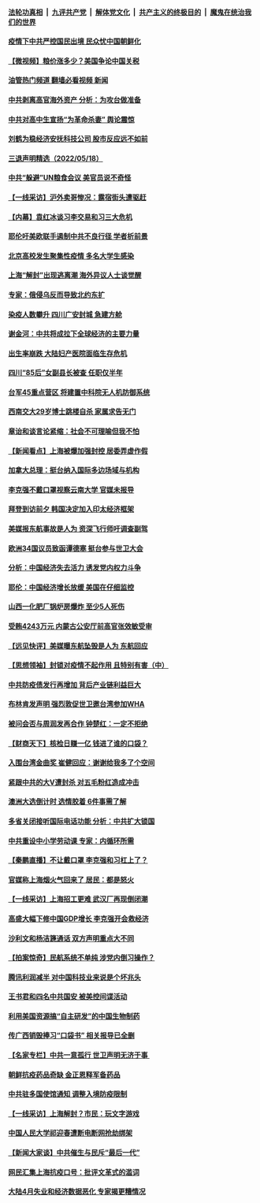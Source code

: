 ####  [法轮功真相](../../../../basic/blob/master/README.md?t=05200131) &nbsp;|&nbsp; [九评共产党](../../../../9ping.md/blob/master/README.md?t=05200131) &nbsp;|&nbsp; [解体党文化](../../../../jtdwh.md/blob/master/README.md?t=05200131)  &nbsp;|&nbsp; [共产主义的终极目的](../../../../gczydzjmd.md/blob/master/README.md?t=05200131) &nbsp;|&nbsp; [魔鬼在统治我们的世界](../../../../mgztzwmdsj.md/blob/master/README.md?t=05200131) 

#### [疫情下中共严控国民出境 民众忧中国朝鲜化](../pages/nsc413/n13740920.md?t=05200131) 

#### [【微视频】粮价涨多少？美国争论中国关税](../pages/nsc413/n13740815.md?t=05200131) 

#### [油管热门频道 翻墙必看视频 新闻](http://45.76.130.85:81/youtube.html?05200131)

#### [中共剥离高官海外资产 分析：为攻台做准备](../pages/nsc413/n13740959.md?t=05200131) 

#### [中共对高中生宣扬“为革命杀妻” 舆论震惊](../pages/nsc413/n13740899.md?t=05200131) 

#### [刘鹤为稳经济安抚科技公司 股市反应远不如前](../pages/nsc413/n13740881.md?t=05200131) 

#### [三退声明精选（2022/05/18）](../pages/nsc413/n13740936.md?t=05200131) 

#### [中共“躲避”UN粮食会议 美官员说不奇怪](../pages/nsc413/n13740742.md?t=05200131) 

#### [【一线采访】沪外卖哥惨况：露宿街头遭驱赶](../pages/nsc413/n13739985.md?t=05200131) 

#### [【内幕】袁红冰谈习李交易和习三大危机](../pages/nsc413/n13740721.md?t=05200131) 

#### [耶伦吁美欧联手遏制中共不良行径 学者析前景](../pages/nsc413/n13740600.md?t=05200131) 

#### [北京高校发生聚集性疫情 多名大学生感染](../pages/nsc413/n13740699.md?t=05200131) 

#### [上海“解封”出现逃离潮 海外异议人士谈觉醒](../pages/nsc413/n13740625.md?t=05200131) 

#### [专家：俄侵乌反而导致北约东扩](../pages/nsc413/n13740571.md?t=05200131) 

#### [染疫人数攀升 四川广安封城 急建方舱](../pages/nsc413/n13740581.md?t=05200131) 

#### [谢金河：中共将成拉下全球经济的主要力量](../pages/nsc413/n13740547.md?t=05200131) 

#### [出生率崩跌 大陆妇产医院面临生存危机](../pages/nsc413/n13740563.md?t=05200131) 

#### [四川“85后”女副县长被查 任职仅半年](../pages/nsc413/n13740564.md?t=05200131) 

#### [台军45重点营区 将建置中科院无人机防御系统](../pages/nsc413/n13740503.md?t=05200131) 

#### [西南交大29岁博士跳楼自杀 家属求告无门](../pages/nsc413/n13740506.md?t=05200131) 

#### [章诒和谈言论紧缩：社会不可理喻但我不怕](../pages/nsc413/n13740493.md?t=05200131) 

#### [【新闻看点】上海被爆加强封控 居委弄虚作假](../pages/nsc413/n13740247.md?t=05200131) 

#### [加拿大总理：挺台纳入国际多边场域与机构](../pages/nsc413/n13740395.md?t=05200131) 

#### [李克强不戴口罩视察云南大学 官媒未报导](../pages/nsc413/n13740385.md?t=05200131) 

#### [拜登到访前夕 韩国决定加入印太经济框架](../pages/nsc413/n13740458.md?t=05200131) 

#### [美媒报东航事故是人为 资深飞行师吁调查副驾](../pages/nsc413/n13740449.md?t=05200131) 

#### [欧洲34国议员致函谭德塞 挺台参与世卫大会](../pages/nsc413/n13740374.md?t=05200131) 


#### [分析：中国经济失去活力 诱发党内权力斗争](../pages/nsc413/n13740219.md?t=05200131) 

#### [耶伦：中国经济增长放缓 美国在仔细监控](../pages/nsc413/n13740151.md?t=05200131) 

#### [山西一化肥厂锅炉房爆炸 至少5人死伤](../pages/nsc413/n13740340.md?t=05200131) 

#### [受贿4243万元 内蒙古公安厅前高官张效敏受审](../pages/nsc413/n13740317.md?t=05200131) 

#### [【远见快评】美媒曝东航坠毁是人为 东航回应](../pages/nsc413/n13740248.md?t=05200131) 

#### [【思想领袖】封锁对疫情不起作用 且特别有害（中）](../pages/nsc413/n13735181.md?t=05200131) 

#### [中共防疫债发行再增加 背后产业链利益巨大](../pages/nsc413/n13740260.md?t=05200131) 

#### [布林肯发声明 强烈敦促世卫邀台湾参加WHA](../pages/nsc413/n13740190.md?t=05200131) 

#### [被问会否与周润发再合作 钟楚红：一定不拒绝](../pages/nsc413/n13740144.md?t=05200131) 

#### [【财商天下】核检日赚一亿 钱进了谁的口袋？](../pages/nsc413/n13740132.md?t=05200131) 

#### [入围台湾金曲奖 崔健回应：谢谢给我多了个空间](../pages/nsc413/n13740209.md?t=05200131) 

#### [紧跟中共的大V遭封杀 对五毛粉红造成冲击](../pages/nsc413/n13740226.md?t=05200131) 

#### [澳洲大选倒计时 选情胶着 6件事需了解](../pages/nsc413/n13740166.md?t=05200131) 

#### [多省关闭接听国际电话功能 分析：中共扩大锁国](../pages/nsc413/n13740197.md?t=05200131) 

#### [中共重设中小学劳动课 专家：内循环所需](../pages/nsc413/n13740176.md?t=05200131) 

#### [【秦鹏直播】不让戴口罩 李克强和习杠上了？](../pages/nsc413/n13740262.md?t=05200131) 

#### [官媒称上海烟火气回来了 居民：都是怒火](../pages/nsc413/n13740202.md?t=05200131) 

#### [【一线采访】上海招工更难 武汉厂再现倒闭潮](../pages/nsc413/n13740187.md?t=05200131) 

#### [高盛大幅下修中国GDP增长 李克强开会救经济](../pages/nsc413/n13739993.md?t=05200131) 

#### [沙利文和杨洁篪通话 双方声明重点大不同](../pages/nsc413/n13740117.md?t=05200131) 

#### [【拍案惊奇】民航系统不单纯 涉党内倒习操作？](../pages/nsc413/n13740136.md?t=05200131) 

#### [腾讯利润减半 对中国科技业来说是个坏兆头](../pages/nsc413/n13740093.md?t=05200131) 

#### [王书君和四名中共国安 被美控间谍活动](../pages/nsc413/n13740137.md?t=05200131) 

#### [利用美国资源搞“自主研发”的中国生物制药](../pages/nsc413/n13740112.md?t=05200131) 

#### [传广西销毁捧习“口袋书” 相关报导已全删](../pages/nsc413/n13740103.md?t=05200131) 

#### [【名家专栏】中共一意孤行 世卫声明无济于事 ](../pages/nsc413/n13739907.md?t=05200131) 

#### [朝鲜抗疫药品奇缺 金正恩释军备药品](../pages/nsc413/n13740094.md?t=05200131) 

#### [中共驻多国使馆通知 调整入境防疫限制](../pages/nsc413/n13739965.md?t=05200131) 

#### [【一线采访】上海解封？市民：玩文字游戏](../pages/nsc413/n13740061.md?t=05200131) 

#### [中国人民大学祁迎春遭断电断网抢劫绑架](../pages/nsc413/n13730164.md?t=05200131) 

#### [【新闻大家谈】中共催生与民斥“最后一代”](../pages/nsc413/n13739992.md?t=05200131) 

#### [网民汇集上海抗疫口号：批评文革式的滥词](../pages/nsc413/n13739682.md?t=05200131) 

#### [大陆4月失业和经济数据恶化 专家揭更糟情况](../pages/nsc413/n13739896.md?t=05200131) 

<img src='http://gfw-breaker.win/goodnews/indexes/nsc413.md' width='0px' height='0px'/>
